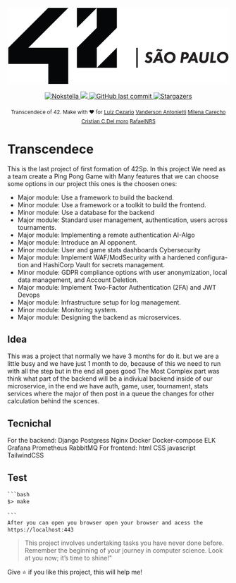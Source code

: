 

<div>
<p align="center">
	<a href="https://www.42sp.org.br/">
		<img src="./.github/42.png" alt="42" width="500"/> 
	</a>
</p>
</div>
<p align="center">	
   <a href="https://www.linkedin.com/in/luiz-lima-cezario/">
      <img alt="Nokstella" src="https://img.shields.io/badge/-Nokstella-682998?style=flat&logo=Linkedin&logoColor=white" />
   </a>

  <a aria-label="Completed" href="https://www.42sp.org.br/">
    <img src="https://img.shields.io/badge/42.transcendece-682998?logo="></img>
  </a>
  <a href="https://github.com/Nokstella-Technologies/ft_transcendence/commits/master">
    <img alt="GitHub last commit" src="https://img.shields.io/github/last-commit/Nokstella-Technologies/ft_transcendence?color=682998">
  </a> 

  <a href="https://github.com/Nokstella-Technologies/ft_transcendence/stargazers">
    <img alt="Stargazers" src="https://img.shields.io/github/stars/Nokstella-Technologies/ft_transcendence?color=682998&logo=github">
  </a>
</p>

<div align="center">
  <sub>Transcendece of 42. Make with ❤︎ for
        <a href="https://github.com/luizlcezario">Luiz Cezario</a> 
        <a href="https://github.com/VanAntonietti">Vanderson Antonietti</a> 
        <a href="https://github.com/m-carecho">Milena Carecho</a> 
        <a href="https://github.com/chrisdelmoro">Cristian C.Del moro</a> 
        <a href="https://github.com/RafaelNRS">RafaelNRS</a> 
  </sub>
</div>

# Transcendece

This is the last project of first formation of 42Sp.
In this project We need as a team create a Ping Pong Game with Many features that we can choose some options in our project this ones is the choosen ones:
* Major module: Use a framework to build the backend.
* Minor module: Use a framework or a toolkit to build the frontend.
* Minor module: Use a database for the backend
* Major module: Standard user management, authentication, users across
tournaments.
* Major module: Implementing a remote authentication
AI-Algo
* Major module: Introduce an AI opponent.
* Minor module: User and game stats dashboards
 Cybersecurity
* Major module: Implement WAF/ModSecurity with a hardened configura-
tion and HashiCorp Vault for secrets management.
* Minor module: GDPR compliance options with user anonymization, local
data management, and Account Deletion.
* Major module: Implement Two-Factor Authentication (2FA) and JWT
 Devops
* Major module: Infrastructure setup for log management.
* Minor module: Monitoring system.
* Major module: Designing the backend as microservices.


## Idea

This was a project that normally we have 3 months for do it. but we are a little busy and we have just 1 month to do, because of this we need to run with all the step but in the end all goes good
The Most Complex part was think what part of the backend will be a indiviual backend inside of our microservice, in the end we have auth, game, user, tournament, stats services where the major of then post in a queue the changes for other calculation behind the scences.

## Tecnichal

For the backend:
    Django
    Postgress
    Nginx
    Docker
    Docker-compose
    ELK
    Grafana
    Prometheus
    RabbitMQ
For frontend:
    html
    CSS
    javascript
    TailwindCSS

## Test

	```bash
	$> make

	```
    After you can open you browser open your browser and acess the https://localhost:443

> This project involves undertaking tasks you have never done before. Remember the beginning of your journey in computer science. Look at you now; it’s time to shine!"

Give ⭐️ if you like this project, this will help me!
